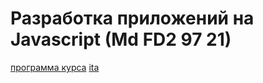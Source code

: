 # Разработка приложений на Javascript (Md FD2 97 21)
[программа курса](https://drive.google.com/file/d/1mosWGcE6pmXZ0ha0ut5EaZGZ8y4KReXw/view?usp=sharing) [ita](https://www.it-academy.by/course/front-end-developer/razrabotka-veb-prilozheniy-na-javascript/)
